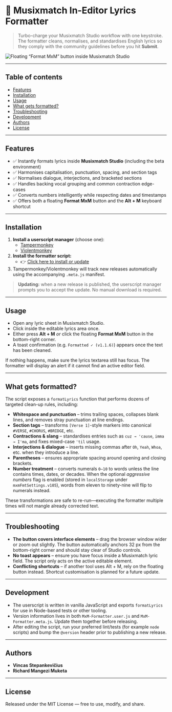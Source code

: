 # 🎵 Musixmatch In-Editor Lyrics Formatter

> Turbo-charge your Musixmatch Studio workflow with one keystroke. The formatter cleans, normalises, and standardises English lyrics so they comply with the community guidelines before you hit **Submit**.

![Floating “Format MxM” button inside Musixmatch Studio](img/formatter-ui.png)

---

## Table of contents
- [Features](#features)
- [Installation](#installation)
- [Usage](#usage)
- [What gets formatted?](#what-gets-formatted)
- [Troubleshooting](#troubleshooting)
- [Development](#development)
- [Authors](#authors)
- [License](#license)

---

## Features
- ✅ Instantly formats lyrics inside **Musixmatch Studio** (including the beta environment)
- ✅ Harmonises capitalisation, punctuation, spacing, and section tags
- ✅ Normalises dialogue, interjections, and bracketed sections
- ✅ Handles backing vocal grouping and common contraction edge-cases
- ✅ Converts numbers intelligently while respecting dates and timestamps
- ✅ Offers both a floating **Format MxM** button and the **Alt&nbsp;+&nbsp;M** keyboard shortcut

---

## Installation
1. **Install a userscript manager** (choose one):
   - [Tampermonkey](https://tampermonkey.net/)
   - [Violentmonkey](https://violentmonkey.github.io/)
2. **Install the formatter script:**
   - 👉 [Click here to install or update](https://github.com/AshtonLG3/Musixmatch-In-Editor-Lyrics-Formatter/raw/main/MxM-Formatter.user.js)
3. Tampermonkey/Violentmonkey will track new releases automatically using the accompanying `.meta.js` manifest.

> **Updating:** when a new release is published, the userscript manager prompts you to accept the update. No manual download is required.

---

## Usage
- Open any lyric sheet in Musixmatch Studio.
- Click inside the editable lyrics area once.
- Either press **Alt&nbsp;+&nbsp;M** *or* click the floating **Format MxM** button in the bottom-right corner.
- A toast confirmation (e.g. `Formatted ✓ (v1.1.6)`) appears once the text has been cleaned.

If nothing happens, make sure the lyrics textarea still has focus. The formatter will display an alert if it cannot find an active editor field.

---

## What gets formatted?
The script exposes a `formatLyrics` function that performs dozens of targeted clean-up rules, including:

- **Whitespace and punctuation** – trims trailing spaces, collapses blank lines, and removes stray punctuation at line endings.
- **Section tags** – transforms `[Verse 1]`-style markers into canonical `#VERSE`, `#CHORUS`, `#BRIDGE`, etc.
- **Contractions & slang** – standardises entries such as `cuz → 'cause`, `imma → I'ma`, and fixes mixed-case `'til` usage.
- **Interjections & dialogue** – inserts missing commas after `Oh`, `Yeah`, `Whoa`, etc. when they introduce a line.
- **Parentheses** – ensures appropriate spacing around opening and closing brackets.
- **Number treatment** – converts numerals `0–10` to words unless the line contains times, dates, or decades. When the optional *aggressive numbers* flag is enabled (stored in `localStorage` under `mxmFmtSettings.v105`), words from eleven to ninety-nine will flip to numerals instead.

These transformations are safe to re-run—executing the formatter multiple times will not mangle already corrected text.

---

## Troubleshooting
- **The button covers interface elements** – drag the browser window wider or zoom out slightly. The button automatically anchors 32&nbsp;px from the bottom-right corner and should stay clear of Studio controls.
- **No toast appears** – ensure you have focus inside a Musixmatch lyric field. The script only acts on the active editable element.
- **Conflicting shortcuts** – if another tool uses Alt&nbsp;+&nbsp;M, rely on the floating button instead. Shortcut customisation is planned for a future update.

---

## Development
- The userscript is written in vanilla JavaScript and exports `formatLyrics` for use in Node-based tests or other tooling.
- Version information lives in both `MxM-Formatter.user.js` and `MxM-Formatter.meta.js`. Update them together before releasing.
- After editing the script, run your preferred lint/tests (for example `node` scripts) and bump the `@version` header prior to publishing a new release.

---

## Authors
- **Vincas Stepankevičius**
- **Richard Mangezi Muketa**

---

## License
Released under the MIT License — free to use, modify, and share.
